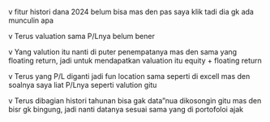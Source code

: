 v fitur histori dana 2024 belum bisa mas den pas saya klik tadi dia gk ada munculin apa

v Terus valuation sama P/Lnya belum bener

v Yang valution itu nanti di puter penempatanya mas den sama yang floating return, jadi untuk mendapatkan valuation itu equity + floating return

v Terus yang P/L diganti jadi fun location sama seperti di excell mas den soalnya saya liat P/Lnya seperti valution gitu

v Terus dibagian histori tahunan bisa gak data”nua dikosongin gitu mas den bisr gk bingung, jadi nanti datanya sesuai sama yang di portofoloi ajak
